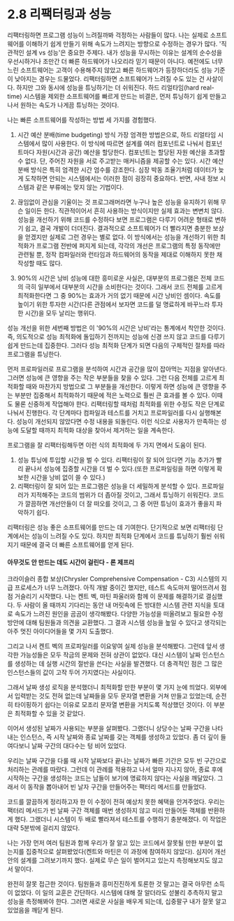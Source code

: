 # 2.8 리팩터링과 성능
리팩터링하면 프로그램 성능이 느려질까봐 걱정하는 사람들이 많다. 나는 실제로 소프트웨어를 이해하기 쉽게 만들기 위해 속도가 느려지는 방향으로 수정하는 경우가 많다. '직관적인 설계 vs 성능'은 중요한 주제다. 내가 성능을 무시하는 이유는 설계의 순수성을 우선시하거나 조만간 더 빠른 하드웨어가 나오리라 믿기 때문이 아니다. 예전에도 너무 느린 소프트웨어는 고객이 수용해주지 않았고 빠른 하드웨어가 등장하더라도 성능 기준이 낮아지는 경우는 드물었다. 리팩터링하면 소프트웨어가 느려질 수도 있는 건 사살이다. 하지만 그와 동시에 성능을 튜닝하기는 더 쉬워진다. 하드 리얼타임(hard real-time) 시스템을 제외한 소프트웨어를 빠르게 만드는 비결은, 먼저 튜닝하기 쉽게 만들고 나서 원하는 속도가 나게끔 튜닝하는 것이다.

나는 빠른 소프트웨어를 작성하는 방법 세 가지를 경험했다. 

1. 시간 예산 분배(time budgeting) 방식
가장 엄격한 방법은으로, 하드 리얼타임 시스템에서 많이 사용한다. 이 방식에 따르면 설계를 여러 컴포넌트로 나눠서 컴포넌트마다 자원(시간과 공간) 예산을 할당한다. 컴포넌트는 할당된 자원 예산을 초과할 수 없다. 단, 주어진 자원을 서로 주고받는 매커니즘을 제공할 수는 있다. 시간 예산 분배 방식은 특히 엄격한 시간 엄수를 강조한다. 심장 박동 조율기처럼 데이터가 늦게 도착하면 안되는 시스템에서는 이러한 점이 굉장히 중요하다. 반면, 사내 정보 시스템과 같은 부류에는 맞지 않는 기법이다.

2. 끊임없이 관심을 기울이는 것
프로그래머라면 누구나 높은 성능을 유지하기 위해 무슨 일이든 한다. 직관적이어서 흔히 사용하는 방식이지만 실제 효과는 변변치 않다. 성능을 개선하기 위해 코드를 수정하다 보면 프로그램은 다루기 어려운 형태로 변하기 쉽고, 결국 개발이 더뎌진다. 결과적으로 소프트웨어가 더 빨라지면 충분한 보상을 얻겠지만 실제로 그런 경우는 별로 없다. 이 방식에서는 성능을 개선하기 위한 최적화가 프로그램 전반에 퍼지게 되는데, 각각의 개선은 프로그램의 특정 동작에만 관련될 뿐, 정작 컴파일러와 런타임과 하드웨어의 동작을 제대로 이해하지 못한 채 작성할 때도 많다.

3. 90%의 시간은 낭비
성능에 대한 흥미로운 사실은, 대부분의 프로그램은 전체 코드의 극히 일부에서 대부분의 시간을 소비한다는 것이다. 그래서 코드 전체를 고르게 최적화한다면 그 중 90%는 효과가 거의 없기 때문에 시간 낭비인 셈이다. 속도를 높이기 위한 투자한 시간(다른 관점에서 보자면 코드를 덜 명료하게 바꾸느라 투자한 시간)을 모두 날리는 행위다.

성능 개선을 위한 세번째 방법은 이 '90%의 시간은 낭비'라는 통계에서 착안한 것이다. 즉, 의도적으로 성능 최적화에 돌입하기 전까지는 성능에 신경 쓰지 않고 코드를 다루기 쉽게 만드는데 집중한다. 그러다 성능 최적화 단계가 되면 다음의 구체적인 절차를 따라 프로그램을 튜닝한다.

먼저 프로파일러로 프로그램을 분석하여 시간과 공간을 많이 잡아먹는 지점을 알아낸다. 그러면 성능에 큰 영향을 주는 작은 부분들을 찾을 수 있다. 그런 다음 전체를 고르게 최적화할 때와 마찬가지 방법으로 그 부분들을 개선한다. 이렇게 하면 성능에 큰 영향을 주는 부분만 집중해서 최적화하기 때문에 적은 노력으로 훨씬 큰 효과를 볼 수 있다. 이때도 물론 신중하게 작업해야 한다. 리팩터링할 때처럼 최적화를 위한 수정도 작은 단계로 나눠서 진행한다. 각 단계마다 컴파일과 테스트를 거치고 프로파일러를 다시 실행해본다. 성능이 개선되지 않았다면 수정 내용을 되돌린다. 이런 식으로 사용자가 만족하는 성능에 도달할 때까지 최적화 대상을 찾아서 제거하는 일을 계속한다.


프로그램을 잘 리팩터링해두면 이런 식의 최적화에 두 가지 면에서 도움이 된다. 
1. 성능 튜닝에 투입할 시간을 벌 수 있다. 리팩터링이 잘 되어 있다면 기능 추가가 빨리 끝나서 성능에 집중할 시간을 더 벌 수 있다.(또한 프로파일링을 하면 이렇게 확보한 시간을 낭비 없이 쓸 수 있다.) 
2. 리팩터링이 잘 되어 있는 프로그램은 성능을 더 세밀하게 분석할 수 있다. 프로파일러가 지적해주는 코드의 범위가 더 좁아질 것이고, 그래서 튜닝하기 쉬워진다. 코드가 깔끔하면 개선안들이 더 잘 떠오를 것이고, 그 중 어떤 튜닝이 효과가 좋을지 파악하기 쉽다.

리팩터링은 성능 좋은 소프트웨어를 만드는 데 기여한다. 단기적으로 보면 리팩터링 단계에서는 성능이 느려질 수도 있다. 하지만 최적화 단계에서 코드를 튜닝하기 훨씬 쉬워지기 때문에 결국 더 빠른 소프트웨어를 얻게 된다.

#### 아무것도 안 만드는 데도 시간이 걸린다 - 론 제프리

크라이슬러 종합 보상(Chrysler Comprehensive Compensation - C3) 시스템의 지급 프로세스가 너무 느려졌다. 아직 개발 중이긴 했지만, 테스트 속도마저 떨어뜨려서 점점 거슬리기 시작했다. 나는 켄트 벡, 마틴 파울러와 함께 이 문제를 해결하기로 결심했다. 두 사람이 올 때까지 기다리는 동안 내 머릿속에 든 방대한 시스템 관련 지식을 토대로 속도가 느려진 원인을 곰곰이 생각해봤다. 다양한 가능성을 떠올려보고 필요한 수정 방안에 대해 팀원들과 의견을 교환했다. 그 결과 시스템 성능을 높일 수 있다고 생각되는 아주 멋진 아이디어들을 몇 가지 도출했다.

그리고 나서 켄트 벡의 프로파일러를 이요앟여 실제 성능을 분석해봤다. 그런데 앞서 생각한 가능성들은 모두 작금의 문제와 전혀 상관이 없었다. 대신 시스템이 날짜 인스턴스를 생성하는 데 실행 시간의 절반을 쓴다는 사실을 발견했다. 더 충격적인 점은 그 많은 인스턴스들의 값이 고작 두어 가지였다는 사실이다.

그래서 날짜 생성 로직을 분석했더니 최적화할 만한 부분이 몇 가지 눈에 띄었다. 외부에서 입력받는 것도 전혀 없는데 날짜들을 모두 문자열 변환을 거쳐 만들고 있었는데, 순전히 타이핑하기 쉽다는 이유로 모조리 문자열 변환을 거치도록 적상했던 것이다. 이 부분은 최적화할 수 있을 것 같았다.

이어서 생성된 날짜가 사용되는 부분을 살펴봤다. 그랬더니 상당수는 날짜 구간을 나타내는 인스턴스, 즉 시작 날짜와 종료 날짜를 갖는 객체를 생성하고 있었다. 좀 더 깊이 들여다보니 날짜 구간의 대다수는 텅 비어 있었다.

우리는 날짜 구간을 다룰 때 시작 날짜보다 끝나는 날짜가 빠른 기간은 모두 빈 구간으로 처리하는 관례를 따랐다. 그런데 이 관례를 적용하고 나서 얼마 지나지 않아, 종료 후에 시작하는 구간을 생성하는 코드는 남들이 보기에 명료하지 않다는 사실을 깨달았다. 그래서 이 동작을 뽑아내어 빈 날자 구간을 만들어주는 팩터리 메서드를 만들었다.

코드를 깔끔하게 정리하고자 한 이 수정이 전혀 예상치 못한 혜택을 안겨주었다. 우리는 팩터리 메서드가 빈 날짜 구간 객체를 매번 생성하지 않고 미리 만들어둔 객체를 반환하게 했다. 그랬더니 시스템이 두 배로 빨라져서 테스트를 수행하기 충분해졌다. 이 작업은 대략 5분밖에 걸리지 않았다.

나는 가장 먼저 여러 팀원과 함께 우리가 잘 알고 있는 코드에서 잘못될 만한 부분이 없는지를 집중적으로 살펴봤었다(켄트와 마틴은 이 과정에 참여하지 않았다). 심지어 개선안의 설계를 그려보기까지 했다. 실제로 무슨 일이 벌어지고 있는지 측정해보지도 않고서 말이다.

완전히 잘못 접근한 것이다. 팀원들과 흥미진진하게 토론한 것 말고는 결국 아무런 소득이 없었다. 이 일의 교훈은 간단하다. 시스템에 대해 잘 알더라도 섣불리 추측하지 말고 성능을 측정해봐야 한다. 그러면 새로운 사실을 배우게 되는데, 십중팔구 내가 잘못 알고 있었음을 깨닫게 된다.
